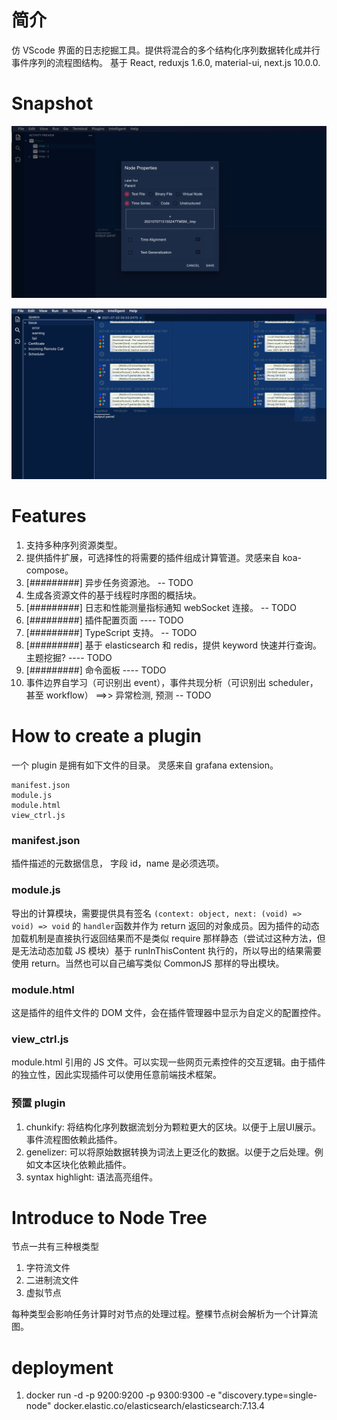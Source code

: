 # 简介
仿 VScode 界面的日志挖掘工具。提供将混合的多个结构化序列数据转化成并行事件序列的流程图结构。
基于 React, reduxjs 1.6.0, material-ui, next.js 10.0.0.

# Snapshot

![image1](./doc/image1.png)

![image2](./doc/image2.png)


# Features
1. 支持多种序列资源类型。
2. 提供插件扩展，可选择性的将需要的插件组成计算管道。灵感来自 koa-compose。
3. [#########]  异步任务资源池。  -- TODO
4. 生成各资源文件的基于线程时序图的概括块。
5. [#########]  日志和性能测量指标通知 webSocket 连接。  -- TODO 
6. [#########]  插件配置页面    ---- TODO
7. [#########]  TypeScript 支持。  -- TODO 
8. [#########]  基于 elasticsearch 和 redis，提供 keyword 快速并行查询。主题挖掘? ---- TODO
9. [#########]  命令面板    ---- TODO
10. 事件边界自学习（可识别出 event），事件共现分析（可识别出 scheduler， 甚至 workflow）  ==>> 异常检测, 预测     -- TODO

# How to create a plugin
一个 plugin 是拥有如下文件的目录。
灵感来自 grafana extension。

```
manifest.json
module.js      
module.html
view_ctrl.js
```

### manifest.json
插件描述的元数据信息， 字段 id，name 是必须选项。
### module.js  
导出的计算模块，需要提供具有签名 ```(context: object, next: (void) => void) => void``` 的 ```handler```函数并作为 return 返回的对象成员。因为插件的动态加载机制是直接执行返回结果而不是类似 require 那样静态（尝试过这种方法，但是无法动态加载 JS 模块）基于 runInThisContent 执行的，所以导出的结果需要使用 return。当然也可以自己编写类似 CommonJS 那样的导出模块。

### module.html 
这是插件的组件文件的 DOM 文件，会在插件管理器中显示为自定义的配置控件。

### view_ctrl.js 
module.html 引用的 JS 文件。可以实现一些网页元素控件的交互逻辑。由于插件的独立性，因此实现插件可以使用任意前端技术框架。

### 预置 plugin
1. chunkify: 将结构化序列数据流划分为颗粒更大的区块。以便于上层UI展示。事件流程图依赖此插件。
2. genelizer:  可以将原始数据转换为词法上更泛化的数据。以便于之后处理。例如文本区块化依赖此插件。
3. syntax highlight: 语法高亮组件。

# Introduce to Node Tree 
节点一共有三种根类型
1. 字符流文件
2. 二进制流文件
3. 虚拟节点

每种类型会影响任务计算时对节点的处理过程。整棵节点树会解析为一个计算流图。

# deployment
1. docker run -d -p 9200:9200 -p 9300:9300 -e "discovery.type=single-node" docker.elastic.co/elasticsearch/elasticsearch:7.13.4
